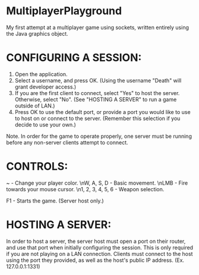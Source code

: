 # MultiplayerPlayground
My first attempt at a multiplayer game using sockets, written entirely using the Java graphics object.

CONFIGURING A SESSION:
=========================
1. Open the application.
2. Select a username, and press OK. (Using the username "Death" will grant developer access.)
3. If you are the first client to connect, select "Yes" to host the server. Otherwise, select "No". (See "HOSTING A SERVER" to run a game outside of LAN.)
4. Press OK to use the default port, or provide a port you would like to use to host on or connect to the server. (Remember this selection if you decide to use your own.)

Note. In order for the game to operate properly, one server must be running before any non-server clients attempt to connect.

CONTROLS:
=========================
~                 - Change your player color.
\nW, A, S, D        - Basic movement.
\nLMB               - Fire towards your mouse cursor.
\n1, 2, 3, 4, 5, 6  - Weapon selection.

F1                - Starts the game. (Server host only.)

HOSTING A SERVER:
=========================
In order to host a server, the server host must open a port on their router, and use that port when initially configuring the session. This is only required if you are not playing on a LAN connection.
Clients must connect to the host using the port they provided, as well as the host's public IP address. (Ex. 127.0.0.1:1331)
